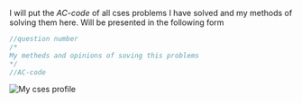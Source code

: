 I will put the *AC-code* of all cses problems I have solved and my methods of solving them here.
Will be presented in the following form
```cpp
//question number
/*
My metheds and opinions of soving this problems 
*/
//AC-code
```
![My cses profile](https://cses.fi/problemset/user/224562/)